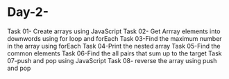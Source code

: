 # Day-2-
Task 01- Create arrays using JavaScript
Task 02- Get Arrray elements into downwords using for loop and forEach
Task 03-Find the maximum number in the array using forEach
Task 04-Print the nested array 
Task 05-Find the common elements
Task 06-Find the all pairs that sum up to the target
Task 07-push and pop using JavaScript
Task 08- reverse the array using push and pop
